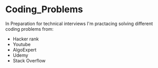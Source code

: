 # Coding_Problems

In Preparation for technical interviews I'm practacing solving different coding problems from:

  - Hacker rank
  - Youtube
  - AlgoExpert
  - Udemy
  - Stack Overflow

